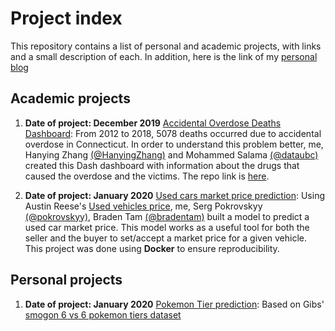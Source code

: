 # Project index
This repository contains a list of personal and academic projects, with links and a small description of each. In addition, here is the link of my [personal blog](https://andrespitta.github.io/)

## Academic projects

1. **Date of project: December 2019** [Accidental Overdose Deaths Dashboard](https://dsci532-milestone4-group113.herokuapp.com/): From 2012 to 2018, 5078 deaths occurred due to accidental overdose in Connecticut. In order to understand this problem better, me, Hanying Zhang [(@HanyingZhang)](https://github.com/HanyingZhang) and Mohammed Salama [(@dataubc)](https://github.com/dataubc) created this Dash dashboard with information about the drugs that caused the overdose and the victims. The repo link is [here](https://github.com/AndresPitta/DSCI_532_Group_113_Overdose_R).

2. **Date of project: January 2020** [Used cars market price prediction](https://github.com/AndresPitta/DSCI_522_Group-308_Used-Cars): Using Austin Reese's [Used vehicles price](https://www.kaggle.com/austinreese/craigslist-carstrucks-data), me, Serg Pokrovskyy [(@pokrovskyy)](https://github.com/pokrovskyy), Braden Tam [(@bradentam)](https://github.com/bradentam) built a model to predict a used car market price. This model works as a useful tool for both the seller and the buyer to set/accept a market price for a given vehicle. This project was done using **Docker** to ensure reproducibility.

## Personal projects

1. **Date of project: January 2020** [Pokemon Tier prediction](https://github.com/AndresPitta/P01_Pokemon-tier): Based on Gibs' [smogon 6 vs 6 pokemon tiers dataset](https://www.kaggle.com/notgibs/smogon-6v6-pokemon-tiers)



